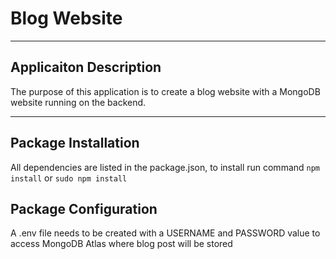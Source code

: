 # Blog Website

---

## Applicaiton Description

The purpose of this application is to create a blog website with a MongoDB website running on the backend.

---

## Package Installation

All dependencies are listed in the package.json, to install run command `npm install` or `sudo npm install`

## Package Configuration

A .env file needs to be created with a USERNAME and PASSWORD value to access MongoDB Atlas where blog post will be stored

